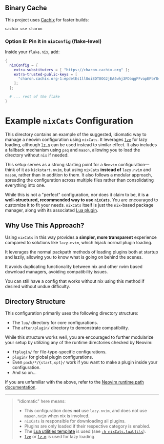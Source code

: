 
## Binary Cache

This project uses [Cachix](https://cachix.org) for faster builds:

```bash
cachix use charon
```


### Option B: Pin it in `nixConfig` (flake-level)
Inside your `flake.nix`, add:

```nix
{
  nixConfig = {
    extra-substituters = [ "https://charon.cachix.org" ];
    extra-trusted-public-keys = [
      "charon.cachix.org-1:epdetEs1ll8oi8DT8OG2jEA4whj3FDbqgPFvapEPbY8="
    ];
  };

  # ... rest of the flake
}
```

# Example `nixCats` Configuration

This directory contains an example of the suggested, idiomatic way to manage a neovim configuration using `nixCats`. It leverages [`lze`](https://github.com/BirdeeHub/lze) for lazy loading, although [`lz.n`](https://github.com/nvim-neorocks/lz.n) can be used instead to similar effect. It also includes a fallback mechanism using `paq` and `mason`, allowing you to load the directory without `nix` if needed.

This setup serves as a strong starting point for a `Neovim` configuration—think of it as `kickstart.nvim`, but using `nixCats` **instead of** `lazy.nvim` and `mason`, rather than in addition to them. It also follows a modular approach, spreading the configuration across multiple files rather than consolidating everything into one.

While this is not a "perfect" configuration, nor does it claim to be, it is **a well-structured, recommended way to use `nixCats`**. You are encouraged to customize it to fit your needs. `nixCats` itself is just the `nix`-based package manager, along with its associated [Lua plugin](https://nixcats.org/nixCats_plugin.html).

## Why Use This Approach?

Using `nixCats` in this way provides a **simpler, more transparent** experience compared to solutions like `lazy.nvim`, which hijack normal plugin loading.

It leverages the normal packpath methods of loading plugins both at startup and lazily, allowing you to know what is going on behind the scenes.

It avoids duplicating functionality between nix and other nvim based download managers, avoiding compatibility issues.

You can still have a config that works without nix using this method if desired without undue difficulty.

## Directory Structure

This configuration primarily uses the following directory structure:

- The `lua/` directory for core configurations.
- The `after/plugin/` directory to demonstrate compatibility.

While this structure works well, you are encouraged to further modularize your setup by utilizing any of the runtime directories checked by Neovim:

- `ftplugin/` for file-type-specific configurations.
- `plugin/` for global plugin configurations.
- Even `pack/*/{start,opt}/` work if you want to make a plugin inside your configuration.
- And so on...

If you are unfamiliar with the above, refer to the [Neovim runtime path documentation](https://neovim.io/doc/user/options.html#'rtp').

---

> "Idiomatic" here means:
>
> - This configuration does **not** use `lazy.nvim`, and does not use `mason.nvim` when nix is involved.
> - `nixCats` is responsible for downloading all plugins.
> - Plugins are only loaded if their respective category is enabled.
> - The [Lua utilities template](https://github.com/BirdeeHub/nixCats-nvim/tree/main/templates/luaUtils/lua/nixCatsUtils) is used (see [`:h nixCats.luaUtils`](https://nixcats.org/nixCats_luaUtils.html)).
> - [`lze`](https://github.com/BirdeeHub/lze) or [`lz.n`](https://github.com/nvim-neorocks/lz.n) is used for lazy loading.
